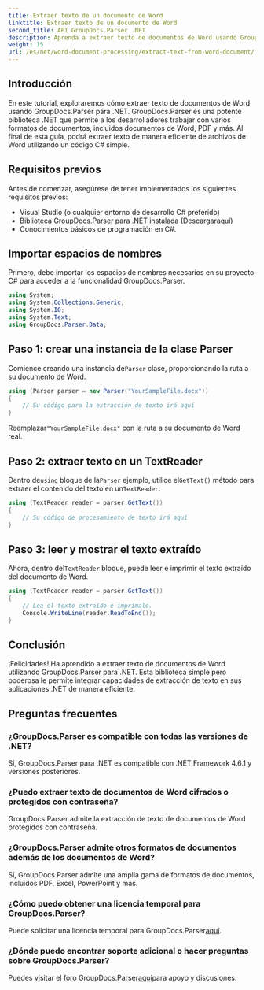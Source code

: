 ```yaml
---
title: Extraer texto de un documento de Word
linktitle: Extraer texto de un documento de Word
second_title: API GroupDocs.Parser .NET
description: Aprenda a extraer texto de documentos de Word usando GroupDocs.Parser para .NET. Guía paso a paso con ejemplos de código.
weight: 15
url: /es/net/word-document-processing/extract-text-from-word-document/
---
```

## Introducción
En este tutorial, exploraremos cómo extraer texto de documentos de Word usando GroupDocs.Parser para .NET. GroupDocs.Parser es una potente biblioteca .NET que permite a los desarrolladores trabajar con varios formatos de documentos, incluidos documentos de Word, PDF y más. Al final de esta guía, podrá extraer texto de manera eficiente de archivos de Word utilizando un código C# simple.
## Requisitos previos
Antes de comenzar, asegúrese de tener implementados los siguientes requisitos previos:
- Visual Studio (o cualquier entorno de desarrollo C# preferido)
- Biblioteca GroupDocs.Parser para .NET instalada (Descargar[aquí](https://releases.groupdocs.com/parser/net/))
- Conocimientos básicos de programación en C#.

## Importar espacios de nombres
Primero, debe importar los espacios de nombres necesarios en su proyecto C# para acceder a la funcionalidad GroupDocs.Parser.
```csharp
using System;
using System.Collections.Generic;
using System.IO;
using System.Text;
using GroupDocs.Parser.Data;
```
## Paso 1: crear una instancia de la clase Parser
 Comience creando una instancia de`Parser` clase, proporcionando la ruta a su documento de Word.
```csharp
using (Parser parser = new Parser("YourSampleFile.docx"))
{
    // Su código para la extracción de texto irá aquí
}
```
 Reemplazar`"YourSampleFile.docx"` con la ruta a su documento de Word real.
## Paso 2: extraer texto en un TextReader
 Dentro de`using` bloque de la`Parser` ejemplo, utilice el`GetText()` método para extraer el contenido del texto en un`TextReader`.
```csharp
using (TextReader reader = parser.GetText())
{
    // Su código de procesamiento de texto irá aquí
}
```
## Paso 3: leer y mostrar el texto extraído
 Ahora, dentro del`TextReader` bloque, puede leer e imprimir el texto extraído del documento de Word.
```csharp
using (TextReader reader = parser.GetText())
{
    // Lea el texto extraído e imprímalo.
    Console.WriteLine(reader.ReadToEnd());
}
```

## Conclusión
¡Felicidades! Ha aprendido a extraer texto de documentos de Word utilizando GroupDocs.Parser para .NET. Esta biblioteca simple pero poderosa le permite integrar capacidades de extracción de texto en sus aplicaciones .NET de manera eficiente.

## Preguntas frecuentes
### ¿GroupDocs.Parser es compatible con todas las versiones de .NET?
Sí, GroupDocs.Parser para .NET es compatible con .NET Framework 4.6.1 y versiones posteriores.
### ¿Puedo extraer texto de documentos de Word cifrados o protegidos con contraseña?
GroupDocs.Parser admite la extracción de texto de documentos de Word protegidos con contraseña.
### ¿GroupDocs.Parser admite otros formatos de documentos además de los documentos de Word?
Sí, GroupDocs.Parser admite una amplia gama de formatos de documentos, incluidos PDF, Excel, PowerPoint y más.
### ¿Cómo puedo obtener una licencia temporal para GroupDocs.Parser?
 Puede solicitar una licencia temporal para GroupDocs.Parser[aquí](https://purchase.groupdocs.com/temporary-license/).
### ¿Dónde puedo encontrar soporte adicional o hacer preguntas sobre GroupDocs.Parser?
 Puedes visitar el foro GroupDocs.Parser[aquí](https://forum.groupdocs.com/c/parser/17)para apoyo y discusiones.